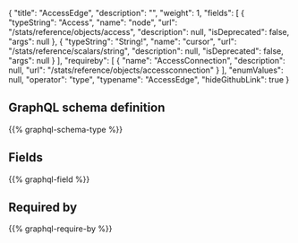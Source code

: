 {
  "title": "AccessEdge",
  "description": "",
  "weight": 1,
  "fields": [
    {
      "typeString": "Access",
      "name": "node",
      "url": "/stats/reference/objects/access",
      "description": null,
      "isDeprecated": false,
      "args": null
    },
    {
      "typeString": "String!",
      "name": "cursor",
      "url": "/stats/reference/scalars/string",
      "description": null,
      "isDeprecated": false,
      "args": null
    }
  ],
  "requireby": [
    {
      "name": "AccessConnection",
      "description": null,
      "url": "/stats/reference/objects/accessconnection"
    }
  ],
  "enumValues": null,
  "operator": "type",
  "typename": "AccessEdge",
  "hideGithubLink": true
}
## GraphQL schema definition

{{% graphql-schema-type %}}

## Fields

{{% graphql-field %}}

## Required by

{{% graphql-require-by %}}
